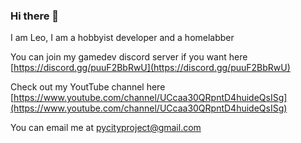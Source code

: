 ### Hi there 👋
I am Leo, I am a hobbyist developer and a homelabber

You can join my gamedev discord server if you want here [https://discord.gg/puuF2BbRwU](https://discord.gg/puuF2BbRwU)

Check out my YoutTube channel here [https://www.youtube.com/channel/UCcaa30QRpntD4huideQsISg](https://www.youtube.com/channel/UCcaa30QRpntD4huideQsISg)

You can email me at [pycityproject@gmail.com](mailto:pycityproject@gmail.com)


